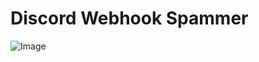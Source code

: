 # Discord Webhook Spammer
![Image](https://github.com/user-attachments/assets/8adb31a9-868f-40b4-8bdf-7541dedf9a86)
